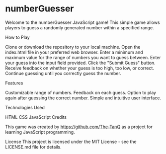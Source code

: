 # numberGuesser

Welcome to the numberGuesser JavaScript game! This simple game allows players to guess a randomly generated number within a specified range.

How to Play

Clone or download the repository to your local machine.
Open the index.html file in your preferred web browser.
Enter a minimum and maximum value for the range of numbers you want to guess between.
Enter your guess into the input field provided.
Click the "Submit Guess" button.
Receive feedback on whether your guess is too high, too low, or correct.
Continue guessing until you correctly guess the number.

Features

Customizable range of numbers.
Feedback on each guess.
Option to play again after guessing the correct number.
Simple and intuitive user interface.

Technologies Used

HTML
CSS
JavaScript
Credits

This game was created by https://github.com/The-TanQ as a project for learning JavaScript programming.

License
This project is licensed under the MIT License - see the LICENSE.md file for details.
